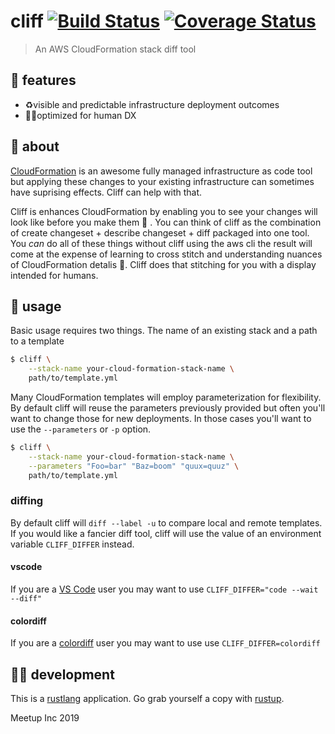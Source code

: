 # cliff [![Build Status](https://travis-ci.com/meetup/cliff.svg?branch=master)](https://travis-ci.com/meetup/cliff) [![Coverage Status](https://coveralls.io/repos/github/meetup/cliff/badge.svg?branch=master)](https://coveralls.io/github/meetup/cliff?branch=master)

> An AWS CloudFormation stack diff tool

## 🥰 features

* ♻️visible and predictable infrastructure deployment outcomes
* 👩‍💻optimized for human DX

## 🤔 about

[CloudFormation](https://aws.amazon.com/cloudformation/) is an awesome fully managed infrastructure as code tool but applying these changes to your existing infrastructure can sometimes have suprising effects. Cliff can help with that.

Cliff is enhances CloudFormation by enabling you to see your changes will look like before you make them  💅 . You can think of cliff as the combination of create changeset + describe changeset + diff packaged into one tool. You _can_ do all of these things without cliff using the aws cli the result will come at the expense of learning to cross stitch and understanding nuances of CloudFormation detalis 🧶. Cliff does that stitching for you with a display intended for humans.

## 🤸 usage

Basic usage requires two things. The name of an existing stack and a path to a template

```sh
$ cliff \
	--stack-name your-cloud-formation-stack-name \
	path/to/template.yml
```

Many CloudFormation templates will employ parameterization for flexibility. By default cliff will reuse the parameters previously provided but often you'll want to change those for new deployments. In those cases you'll want to use the `--parameters` or `-p` option.

```sh
$ cliff \
	--stack-name your-cloud-formation-stack-name \
	--parameters "Foo=bar" "Baz=boom" "quux=quuz" \
	path/to/template.yml
```

### diffing

By default cliff will `diff --label -u` to compare local and remote templates. If you would like a fancier diff tool, cliff will use the value of 
an environment variable `CLIFF_DIFFER` instead. 

#### vscode 
If you are a [VS Code](https://code.visualstudio.com/) user you may want to use `CLIFF_DIFFER="code --wait --diff"`

#### colordiff

If you are a [colordiff](https://www.colordiff.org/) user you may want to use use `CLIFF_DIFFER=colordiff`

## 👩‍🏭 development

This is a [rustlang](https://www.rust-lang.org/en-US/) application.
Go grab yourself a copy with [rustup](https://rustup.rs/).

Meetup Inc 2019